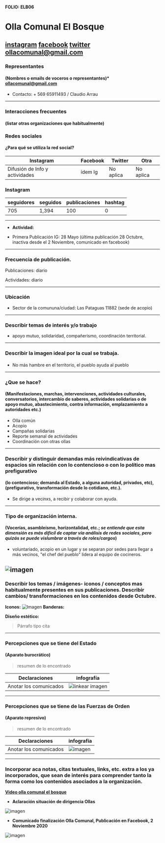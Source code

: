 #### FOLIO: ELB06
# Olla Comunal El Bosque
[instagram](https://www.instagram.com/ollacomunalelbosque/)
[facebook]()
[twitter]()
<ollacomunal@gmail.com>
---

### Representantes
#### (Nombres o emails de voceros o representantes)* ollacomunal@gmail.com
* Contacto: + 569 65911493 / Claudio Arrau

---
### Interacciones frecuentes
#### (listar otras organizaciones que habitualmente)

### Redes sociales
#### ¿Para qué se utiliza la red social?
| Instagram | Facebook | Twitter | Otra 
|---|---|---|---|
|Difusión de Info y actividades|ídem Ig|No aplica| No aplica|

### **Instagram**
| seguidores | seguidos | publicaciones | hashtag 
|---|---|---|---|
|705|1,394|100| 0

---

* **Actividad:**   

* Primera Publicación IG: 28 Mayo (última publicación 28 Octubre, inactiva desde el 2 Noviembre, comunicado en facebook)

---
### Frecuencia de publicación.

Publicaciones: diario

Actividades: diario

---
### Ubicación
* Sector de la comununa/ciudad: Las Pataguas 11882 (sede de acopio)

---
### Describir temas de interés y/o trabajo
* apoyo mutuo, solidaridad, compañerismo, coordinación territorial.
---
### Describir la imagen ideal por la cual se trabaja.
#### 
* No más hambre en el territorio, el pueblo ayuda al pueblo

---
### ¿Que se hace?
#### (Manifestaciones, marchas, intervenciones, actividades culturales, conversatorios, intercambio de saberes, actividades solidarias o de apoyo mutuo, abastecimiento, contra información, emplazamiento a autoridades etc.)
* Olla común
* Acopio
* Campañas solidarias
* Reporte semanal de actividades
* Coordinación con otras ollas 
---
### Describir y distinguir demandas más reivindicativas de espacios sin relación con lo contencioso o con lo político mas prefigurativo
#### (lo contencioso; demanda al Estado, a alguna autoridad, privados, etc), (prefigurativo, transformación desde lo cotidiano, etc.).
* Se dirige a vecinxs, a recibir y colaborar con ayuda. 
---
### Tipo de organización interna.
#### (Vocerías, asambleísmo, horizontalidad, etc.; *se entiende que esta dimensión es más difícil de captar vía análisis de redes sociales, pero quizás se puede vislumbrar a través de roles/cargos*)
* voluntariado, acopio en un lugar y se separan por sedes para llegar a más vecinos, "el chef del pueblo" lidera al equipo de cocineros. 

![imagen](sectores.png)
---
### Describir los temas / imágenes- iconos / conceptos mas habitualmente presentes en sus publicaciones. Describir cambios/ transformaciones en los contenidos desde Octubre.

**Iconos:**
![Imagen](comunalboske.png) 
**Banderas:**

**Diseño estético:**

> Párrafo tipo cita 

---
### Percepciones que se tiene del Estado
#### (Aparato burocrático)
> resumen de lo encontrado

| Declaraciones | infografía | 
|---|---|
|Anotar los comunicados | ![linkear imagen]() |

---
### Percepciones que se tiene de las Fuerzas de Orden
#### (Aparato represivo)
> resumen de lo encontrado

| Declaraciones | infografía | 
|---|---|
|Anotar los comunicados | ![imagen]() |


---
### Incorporar aca notas, citas textuales, links, etc. extra a los ya incorporados, que sean de interés para comprender tanto la forma como los contenidos asociados a la organización.

[**Video olla comunal el bosque**](https://www.instagram.com/p/CA38RKHFtsc/)

* **Aclaración situación de dirigencia Ollas**

![imagen](aclaracion.png)


* **Comunicado finalización Olla Comunal, Publicación en Facebook, 2 Noviembre 2020**

![imagen](fb.png)